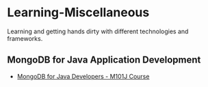 Learning-Miscellaneous
======================

Learning and getting hands dirty with different technologies and frameworks.

MongoDB for Java Application Development
-----------------------------------------
* [MongoDB for Java Developers - M101J Course](https://github.com/tirthalpatel/Learning-Miscellaneous/tree/master/MongoDB-ForJavaApp/M101J)
